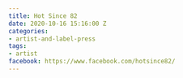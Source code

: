 ```yaml
---
title: Hot Since 82
date: 2020-10-16 15:16:00 Z
categories:
- artist-and-label-press
tags:
- artist
facebook: https://www.facebook.com/hotsince82/
---
```


